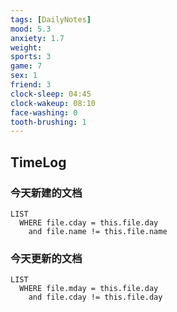 ```yaml
---
tags: [DailyNotes]
mood: 5.3
anxiety: 1.7
weight:
sports: 3
game: 7
sex: 1
friend: 3
clock-sleep: 04:45
clock-wakeup: 08:10
face-washing: 0
tooth-brushing: 1
---
```


## TimeLog


### 今天新建的文档
```dataview
LIST 
  WHERE file.cday = this.file.day
    and file.name != this.file.name
```

### 今天更新的文档
```dataview
LIST
  WHERE file.mday = this.file.day
    and file.cday != this.file.day
```
